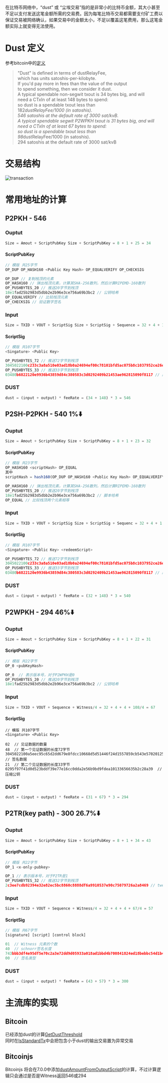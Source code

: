 在比特币网络中，“dust” 或 “尘埃交易”指的是非常小的比特币金额，其大小甚至不足以支付发送这笔金额所需的交易费。因为每笔比特币交易都需要支付矿工费以保证交易被网络确认，如果交易中的金额太小，不足以覆盖这笔费用，那么这笔金额实际上就变得无法使用。

# Dust 定义

参考bitcoin中的[定义](https://github.com/bitcoin/bitcoin/blob/160d23677ad799cf9b493eaa923b2ac080c3fb8e/src/policy/policy.cpp#L26-L63)

> "Dust" is defined in terms of dustRelayFee,  
>  which has units satoshis-per-kilobyte.  
>  If you'd pay more in fees than the value of the output  
>  to spend something, then we consider it dust.  
>  A typical spendable non-segwit txout is 34 bytes big, and will  
>  need a CTxIn of at least 148 bytes to spend:  
>  so dust is a spendable txout less than  
>  182*dustRelayFee/1000 (in satoshis).  
>  546 satoshis at the default rate of 3000 sat/kvB.  
>  A typical spendable segwit P2WPKH txout is 31 bytes big, and will  
>  need a CTxIn of at least 67 bytes to spend:  
>  so dust is a spendable txout less than  
>  98*dustRelayFee/1000 (in satoshis).  
>  294 satoshis at the default rate of 3000 sat/kvB

# 交易结构

![transaction](./images/transaction.png)

# 常用地址的计算

## P2PKH - 546

### Ouptut

```js
Size = Amout + ScriptPubKey Size + ScriptPubKey = 8 + 1 + 25 = 34
```

#### ScriptPubKey

```js
// 模版 共25字节
OP_DUP OP_HASH160 <Public Key Hash> OP_EQUALVERIFY OP_CHECKSIG

OP_DUP // 复制栈顶的元素
OP_HASH160 // 弹出栈顶元素，计算其SHA-256散列，然后计算RIPEMD-160散列
OP_PUSHBYTES_20 // 推送20字节到栈顶
18e1fad25b2983d5dbb2e2b96e3ce756a69b3bc2 // 公钥哈希
OP_EQUALVERIFY // 比较栈顶元素
OP_CHECKSIG // 验证数字签名
```

### Input

```js
Size = TXID + VOUT + ScriptSig Size + ScriptSig + Sequence = 32 + 4 + 1 + 107 + 4 = 148
```

#### ScriptSig

```js
// 模版 共107字节
<Singature> <Public Key>

OP_PUSHBYTES_72 // 推送72字节到栈顶
3045022100c233c3a8a510e03ad18b0a24694ef00c78101bfd5ac075b8c1037952ce26e91e02205aa5f8f88f29bb4ad5808ebc12abfd26bd791256f367b04c6d955f01f28a772401 // 签名数据
OP_PUSHBYTES_33 // 推送33字节到栈顶
03480b6822120e9936b43859d84c380583c3d0292409b21453ae962815090f8117 // 压缩公钥
```

### DUST

```js
dust = (input + output) * feeRate = (34 + 148) * 3 = 546
```

## P2SH-P2PKH - 540 1%⬇️

### Ouptut

```js
Size = Amout + ScriptPubKey Size + ScriptPubKey = 8 + 1 + 23 = 32
```

#### ScriptPubKey

```js
// 模版 共23字节
OP_HASH160 <scriptHash> OP_EQUAL
其中
scriptHash = hash160(OP_DUP OP_HASH160 <Public Key Hash> OP_EQUALVERIFY OP_CHECKSIG)

OP_HASH160 // 弹出栈顶元素，计算其SHA-256散列，然后计算RIPEMD-160散列
OP_PUSHBYTES_20 // 推送20字节到栈顶
18e1fad25b2983d5dbb2e2b96e3ce756a69b3bc2 // 脚本哈希
OP_EQUAL // 比较栈顶两个元素相等
```

### Input

```js
Size = TXID + VOUT + ScriptSig Size + ScriptSig + Sequenc = 32 + 4 + 1 + 107 + 4 = 148
```

#### ScriptSig

```js
// 模版 共107字节
<Singature> <Public Key> <redeemScript>

OP_PUSHBYTES_72 // 推送72字节到栈顶
3045022100c233c3a8a510e03ad18b0a24694ef00c78101bfd5ac075b8c1037952ce26e91e02205aa5f8f88f29bb4ad5808ebc12abfd26bd791256f367b04c6d955f01f28a772401 // 签名数据
OP_PUSHBYTES_33 // 推送33字节到栈顶
03480b6822120e9936b43859d84c380583c3d0292409b21453ae962815090f8117 // 压缩公钥
```

### DUST

```js
dust = (input + output) * feeRate = (32 + 148) * 3 = 540
```

## P2WPKH - 294 46%⬇️

### Ouptut

```js
Size = Amout + ScriptPubKey Size + ScriptPubKey = 8 + 1 + 22 = 31
```

#### ScriptPubKey

```js
// 模版 共22字节
OP_0 <pubKeyHash>

OP_0  // 表示版本号，对于P2WPKH是0
OP_PUSHBYTES_20 // 推送20字节到栈顶
18e1fad25b2983d5dbb2e2b96e3ce756a69b3bc2 // 公钥哈希
```

### Input

```js
Size = TXID + VOUT + Sequence + Witness/4 = 32 + 4 + 4 + 108/4 = 67
```

#### ScriptSig

```
// 模版 共107字节
<Singature> <Public Key>

02  // 见证数据的数量
48  // 第一个见证数据的长度72字节
3045022100a5eec95c65d2dd679e8fdcc10668d5d51446f24d1557859cb543e570201257c6022011df04f803a08c97de213ddf211ad193045ff25e59857324a28656de1961351c01  // 签名数据
21  // 第二个见证数据的长度33字节
0295f97f41d0d523bddf39e77e16cc0dda2e56b9bd9fdea10133656635b2c28a39  // 压缩公钥
```

### DUST

```js
dust = (input + output) * feeRate = (31 + 67) * 3 = 294
```

## P2TR(key path) - 300 26.7%⬇️

### Ouptut

```js
Size = Amout + ScriptPubKey Size + ScriptPubKey = 8 + 1 + 34 = 43
```

#### ScriptPubKey

```js
// 模版 共22字节
OP_1 <x-only-pubkey>

OP_1 // 表示版本号，对于P2TR是1
OP_PUSHBYTES_32 // 推送32字节到栈顶
2c3ee7cdb92394e32e82ec5bc8860c8888df6a9910537e90c75079726a2a8469 // tweaked-public-key
```

### Input

```js
Size = TXID + VOUT + Sequence + Witness/4 = 32 + 4 + 4 + 67/4 = 57
```

#### ScriptSig

```js
// 模版 共67字节
[signature] [script] [control block]

01  // Witness 元素的个数
40  // schnorr签名长度
743bbb3df4e95df5e70c2a3e72dd9d05933a018ad1bbd4b700841824ed18bebbc54d1b4d03b252aaa5c373390c68ba119fdf70e0bab71694a4db0da3fe8fefcc  // schnorr签名
00  // 签名类型
```

### DUST

```js
dust = (input + output) * feeRate = (43 + 57) * 3 = 300
```

# 主流库的实现

## Bitcoin

已经添加dust的计算[GetDustThreshold](https://github.com/bitcoin/bitcoin/blob/160d23677ad799cf9b493eaa923b2ac080c3fb8e/src/policy/policy.cpp#L26-L63)  
同时在[IsStandardTx](https://github.com/bitcoin/bitcoin/blob/160d23677ad799cf9b493eaa923b2ac080c3fb8e/src/policy/policy.cpp#L70-L92)中会把包含小于dust的输出交易置为异常交易

## Bitcoinjs

Bitcoinjs 将会在7.0.0中添加[dustAmountFromOutputScript](https://github.com/bitcoinjs/bitcoinjs-lib/pull/2010)的计算，不过计算逻辑只会通过是否是Witness返回546或294
